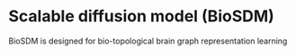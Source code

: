 # Scalable diffusion model (BioSDM)
BioSDM is designed for bio-topological brain graph representation learning
